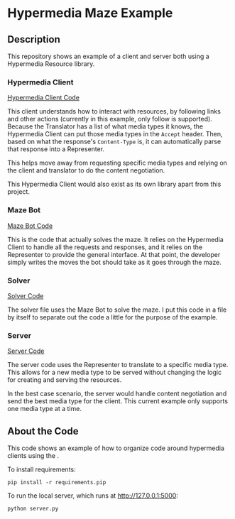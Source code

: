 Hypermedia Maze Example
===========

## Description

This repository shows an example of a client and server both using a Hypermedia Resource library.

### Hypermedia Client

[Hypermedia Client Code](https://github.com/smizell/maze_client/blob/master/hypermedia_client.py)

This client understands how to interact with resources, by following links and other actions (currently in this example, only follow is supported). Because the Translator has a list of what media types it knows, the Hypermedia Client can put those media types in the `Accept` header. Then, based on what the response's `Content-Type` is, it can automatically parse that response into a Representer. 

This helps move away from requesting specific media types and relying on the client and translator to do the content negotiation.

This Hypermedia Client would also exist as its own library apart from this project.

### Maze Bot

[Maze Bot Code](https://github.com/smizell/maze_client/blob/master/maze_bot.py)

This is the code that actually solves the maze. It relies on the Hypermedia Client to handle all the requests and responses, and it relies on the Representer to provide the general interface. At that point, the developer simply writes the moves the bot should take as it goes through the maze.

### Solver

[Solver Code](https://github.com/smizell/maze_client/blob/master/solver.py)

The solver file uses the Maze Bot to solve the maze. I put this code in a file by itself to separate out the code a little for the purpose of the example.

### Server

[Server Code](https://github.com/smizell/maze_client/blob/master/server.py)

The server code uses the Representer to translate to a specific media type. This allows for a new media type to be served without changing the logic for creating and serving the resources. 

In the best case scenario, the server would handle content negotiation and send the best media type for the client. This current example only supports one media type at a time.

## About the Code

This code shows an example of how to organize code around hypermedia clients using the .

To install requirements:

```shell
pip install -r requirements.pip
```

To run the local server, which runs at http://127.0.0.1:5000:

```shell
python server.py
```
